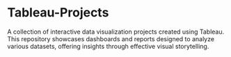# Tableau-Projects
A collection of interactive data visualization projects created using Tableau. This repository showcases dashboards and reports designed to analyze various datasets, offering insights through effective visual storytelling. 
